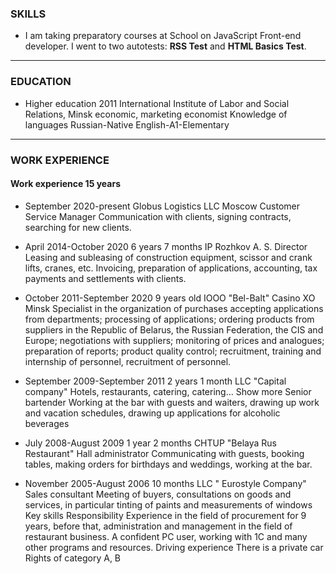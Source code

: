 ### SKILLS

- I am taking preparatory courses at School on JavaScript Front-end developer.
I went to two autotests: **RSS Test** and **HTML Basics Test**.

---

### EDUCATION

- Higher education
2011
International Institute of Labor and Social Relations, Minsk
economic, marketing economist
Knowledge of languages
Russian-Native
English-A1-Elementary

---

### WORK EXPERIENCE

#### Work experience 15 years 

- September 2020-present 
Globus Logistics LLC Moscow
Customer Service Manager
Communication with clients, signing contracts, searching for new clients.

- April 2014-October 2020
6 years 7 months
IP Rozhkov A. S. 
Director
Leasing and subleasing of construction equipment, scissor and crank lifts, cranes, etc. Invoicing, preparation of applications, accounting, tax payments and settlements with clients.

- October 2011-September 2020
9 years old
IOOO "Bel-Balt" Casino XO
Minsk
Specialist in the organization of purchases
accepting applications from departments;
processing of applications;
ordering products from suppliers in the Republic of Belarus, the Russian Federation, the CIS and Europe;
negotiations with suppliers;
monitoring of prices and analogues;
preparation of reports;
product quality control;
recruitment, training and internship of personnel, recruitment of personnel.

- September 2009-September 2011
2 years 1 month
LLC "Capital company"
Hotels, restaurants, catering, catering... Show more
Senior bartender
Working at the bar with guests and waiters, drawing up work and vacation schedules, drawing up applications for alcoholic beverages

- July 2008-August 2009
1 year 2 months
CHTUP "Belaya Rus Restaurant" Hall
administrator
Communicating with guests, booking tables, making orders for birthdays and weddings, working at the bar.

- November 2005-August 2006
10 months
LLC " Eurostyle Company"
Sales consultant
Meeting of buyers, consultations on goods and services, in particular tinting of paints and measurements of windows
Key skills
Responsibility
Experience in the field of procurement for 9 years, before that, administration and management in the field of restaurant business.
A confident PC user, working with 1C and many other programs and resources.
Driving experience
There is a private car
Rights of category A, B